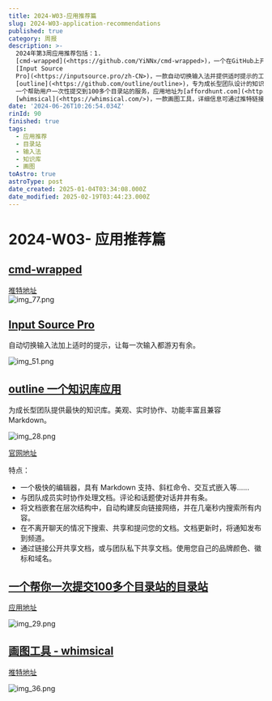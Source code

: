 ```yaml
---
title: 2024-W03-应用推荐篇
slug: 2024-W03-application-recommendations
published: true
category: 周报
description: >-
  2024年第3周应用推荐包括：1.
  [cmd-wrapped](<https://github.com/YiNNx/cmd-wrapped>)，一个在GitHub上开源的项目，详细信息可通过推特链接查看。2.
  [Input Source
  Pro](<https://inputsource.pro/zh-CN>)，一款自动切换输入法并提供适时提示的工具，提升输入效率。3.
  [outline](<https://github.com/outline/outline>)，专为成长型团队设计的知识库应用，支持实时协作和Markdown，官网为[getoutline.com](<https://www.getoutline.com/>)。4.
  一个帮助用户一次性提交到100多个目录站的服务，应用地址为[affordhunt.com](<https://www.affordhunt.com/>)。5.
  [whimsical](<https://whimsical.com/>)，一款画图工具，详细信息可通过推特链接获取。这些应用覆盖了从输入法优化到团队协作工具，再到图形设计的多方面需求。
date: '2024-06-26T10:26:54.034Z'
rinId: 90
finished: true
tags:
  - 应用推荐
  - 目录站
  - 输入法
  - 知识库
  - 画图
toAstro: true
astroType: post
date_created: 2025-01-04T03:34:08.000Z
date_modified: 2025-02-19T03:44:23.000Z
---
```


# 2024-W03- 应用推荐篇

## [cmd-wrapped](<https://github.com/YiNNx/cmd-wrapped>)

[推特地址](<https://twitter.com/hitw93/status/1745801804204666924?s=12&t=UKmYswdLBh4dGuqwtKAXUA>)  
![img_77.png](<https://pictures.kazoottt.top/2024/01/20240118-9306b3afea23596aa44c711d2d347eec.webp>)

## [Input Source Pro](<https://inputsource.pro/zh-CN>)

自动切换输入法加上适时的提示，让每一次输入都游刃有余。

![img_51.png](<https://pictures.kazoottt.top/2024/01/20240118-8b12e8b151eb4a1863bf7a4d7db66fc3.webp>)

## [outline 一个知识库应用](<https://github.com/outline/outline>)

为成长型团队提供最快的知识库。美观、实时协作、功能丰富且兼容 Markdown。

![img_28.png](<https://pictures.kazoottt.top/2024/01/20240118-69d1a63e120ba577b39ac7928984b010.webp>)

[官网地址](<https://www.getoutline.com/>)

特点：

- 一个极快的编辑器，具有 Markdown 支持、斜杠命令、交互式嵌入等......
- 与团队成员实时协作处理文档。评论和话题使对话井井有条。
- 将文档嵌套在层次结构中，自动构建反向链接网络，并在几毫秒内搜索所有内容。
- 在不离开聊天的情况下搜索、共享和提问您的文档。文档更新时，将通知发布到频道。
- 通过链接公开共享文档，或与团队私下共享文档。使用您自己的品牌颜色、徽标和域名。

## [一个帮你一次提交100多个目录站的目录站](<https://twitter.com/readyfor2025/status/1747297388476395636?s=12&t=UKmYswdLBh4dGuqwtKAXUA>)

[应用地址](<https://www.affordhunt.com/>)

![img_29.png](<https://pictures.kazoottt.top/2024/01/20240118-7939a74326a18689d6d580b22a393763.webp>)

## [画图工具 - whimsical](<https://whimsical.com/>)

[推特地址](<https://twitter.com/blackanger/status/1747582658052522089?s=12&t=UKmYswdLBh4dGuqwtKAXUA>)

![img_36.png](<https://pictures.kazoottt.top/2024/01/20240118-9a461344df3bced078f11d2cc132a592.webp>)
